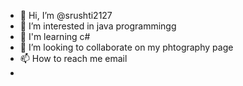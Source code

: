 - 👋 Hi, I’m @srushti2127
- 👀 I’m interested in java programmingg
- 🌱 I'm learning c#
- 💞️ I’m looking to collaborate on my phtography page
- 📫 How to reach me email
- 

<!---
srushti2127/srushti2127 is a ✨ special ✨ repository because its `README.md` (this file) appears on your GitHub profile.
You can click the Preview link to take a look at your changes.
--->
